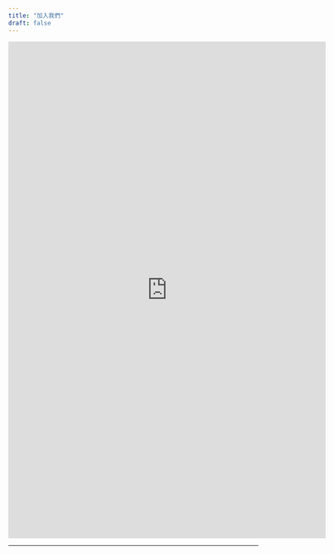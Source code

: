 ```yaml
---
title: "加入我們"
draft: false
---
```



<iframe src="https://docs.google.com/forms/d/e/1FAIpQLSeuzwRyMdFH_5wdEDplBGzFMP8TCy2oG_6Hw9P5lMGwsexugQ/viewform" width="640" height="1000" frameborder="0" marginheight="0" marginwidth="0">Loading…</iframe>

---
